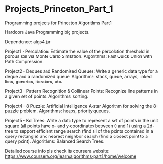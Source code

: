 # Projects_Princeton_Part_1
Programming projects for Princeton Algorithms Part1

Hardcore Java Programming big projects.

Dependence: algs4.jar

Project1 - Percolation: Estimate the value of the percolation threshold in porous soil via Monte Carlo Similation. Algorithms: Fast Quick Union with Path Compression.

Project2 - Deques and Randomized Queues: Write a generic data type for a deque and a randomized queue. Algorithms: stack, queue, arrays, linked lists, generics, iterators, etc.

Project3 - Pattern Recognition & Collinear Points: Recognize line patterns in a given set of points. Algorithms: sorting.

Project4 - 8 Puzzle: Artificial Intelligence A-star Algorithm for solving the 8-puzzle problem. Algorithms: heaps, priority queues.

Project5 - Kd Trees: Write a data type to represent a set of points in the unit square (all points have x- and y-coordinates between 0 and 1) using a 2d-tree to support efficient range search (find all of the points contained in a query rectangle) and nearest neighbor search (find a closest point to a query point). Algorithms: Balanced Search Trees.

Detailed course info pls check its coursera website: https://www.coursera.org/learn/algorithms-part1/home/welcome
